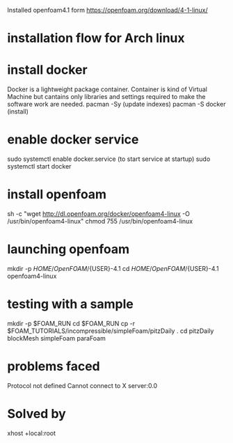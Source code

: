  Installed openfoam4.1 form https://openfoam.org/download/4-1-linux/
 # installation flow for Arch linux
 
 # install docker
 Docker is a lightweight package container. Container is kind of Virtual Machine but cantains only libraries and settings required to make the software work are needed. 
 pacman -Sy  (update indexes)
 pacman -S docker (install)
 
 # enable docker service
 sudo systemctl enable docker.service (to start service at startup)
 sudo systemctl start docker
 
 # install openfoam
 sh -c "wget http://dl.openfoam.org/docker/openfoam4-linux -O /usr/bin/openfoam4-linux"
 chmod 755 /usr/bin/openfoam4-linux
 
 # launching openfoam
 mkdir -p $HOME/OpenFOAM/${USER}-4.1
 cd $HOME/OpenFOAM/${USER}-4.1
 openfoam4-linux
 
 # testing with a sample
 mkdir -p $FOAM_RUN
 cd $FOAM_RUN
 cp -r $FOAM_TUTORIALS/incompressible/simpleFoam/pitzDaily .
 cd pitzDaily
 blockMesh
 simpleFoam
 paraFoam
 
 # problems faced
 Protocol not defined
 Cannot connect to X server:0.0
 
 # Solved by
 xhost +local:root 

